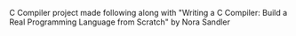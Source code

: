 C Compiler project made following along with "Writing a C Compiler: Build a Real Programming Language from Scratch" by Nora Sandler
